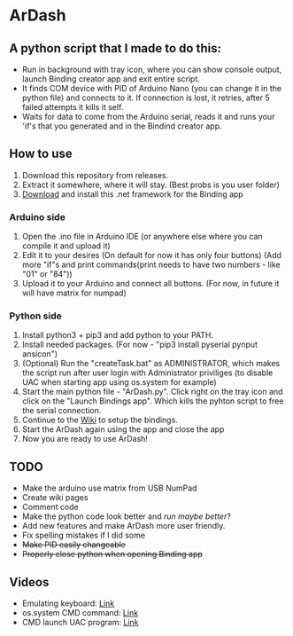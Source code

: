 # ArDash

## A python script that I made to do this:
* Run in background with tray icon, where you can show console output, launch Binding creator app and exit entire script.
* It finds COM device with PID of Arduino Nano (you can change it in the python file) and connects to it. If connection is lost, it retries, after 5 failed attempts it kills it self.
* Waits for data to come from the Arduino serial, reads it and runs your 'if's that you generated and in the Bindind creator app.

## How to use
1. Download this repository from releases.
2. Extract it somewhere, where it will stay. (Best probs is you user folder)
3. [Download](http://go.microsoft.com/fwlink/?LinkId=863262) and install this .net framework for the Binding app
### Arduino side
1. Open the .ino file in Arduino IDE (or anywhere else where you can compile it and upload it)
2. Edit it to your desires (On default for now it has only four buttons) (Add more "if"s and print commands(print needs to have two numbers - like "01" or "84"))
3. Upload it to your Arduino and connect all buttons. (For now, in future it will have matrix for numpad)
### Python side
1. Install python3 + pip3 and add python to your PATH.
2. Install needed packages. (For now - "pip3 install pyserial pynput ansicon")
3. (Optional) Run the "createTask.bat" as ADMINISTRATOR, which makes the script run after user login with Administrator priviliges (to disable UAC when starting app using os.system for example)
4. Start the main python file - "ArDash.py". Click right on the tray icon and click on the "Launch Bindings app". Which kills the pyhton script to free the serial connection.
5. Continue to the [Wiki](https://github.com/NCPlyn/ArDash/wiki/How-to-use-Binding-creator-app) to setup the bindings.
6. Start the ArDash again using the app and close the app
7. Now you are ready to use ArDash!

## TODO
* Make the arduino use matrix from USB NumPad
* Create wiki pages
* Comment code
* Make the python code look better and *run maybe better*?
* Add new features and make ArDash more user friendly.
* Fix spelling mistakes if I did some
* ~~Make PID easily changeable~~
* ~~Properly close python when opening Binding app~~

## Videos
* Emulating keyboard: [Link](http://imgload.hys.cz/ardash/keypress.mp4)
* os.system CMD command: [Link](http://imgload.hys.cz/ardash/oscommand.mp4)
* CMD launch UAC program: [Link](http://imgload.hys.cz/ardash/programuac.mp4)
